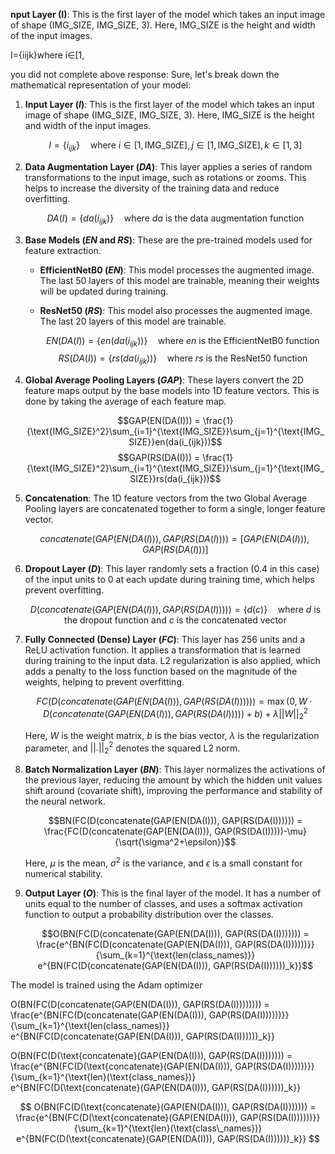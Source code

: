 **nput Layer (I)**: This is the first layer of the model which takes an input image of shape (IMG_SIZE, IMG_SIZE, 3). Here, IMG_SIZE is the height and width of the input images.

I={iijk​}where i∈[1,

you did not complete above response:
Sure, let's break down the mathematical representation of your model:

1. **Input Layer ($I$)**: This is the first layer of the model which takes an input image of shape (IMG_SIZE, IMG_SIZE, 3). Here, IMG_SIZE is the height and width of the input images.
   
    $$I = \{i_{ijk}\} \quad \text{where } i \in [1, \text{IMG_SIZE}], j \in [1, \text{IMG_SIZE}], k \in [1, 3]$$

2. **Data Augmentation Layer ($DA$)**: This layer applies a series of random transformations to the input image, such as rotations or zooms. This helps to increase the diversity of the training data and reduce overfitting.
   
    $$DA(I) = \{da(i_{ijk})\} \quad \text{where } da \text{ is the data augmentation function}$$

3. **Base Models ($EN$ and $RS$)**: These are the pre-trained models used for feature extraction. 
   
   - **EfficientNetB0 ($EN$)**: This model processes the augmented image. The last 50 layers of this model are trainable, meaning their weights will be updated during training.
   
   - **ResNet50 ($RS$)**: This model also processes the augmented image. The last 20 layers of this model are trainable.
     
     $$EN(DA(I)) = \{en(da(i_{ijk}))\} \quad \text{where } en \text{ is the EfficientNetB0 function}$$
     $$RS(DA(I)) = \{rs(da(i_{ijk}))\} \quad \text{where } rs \text{ is the ResNet50 function}$$

4. **Global Average Pooling Layers ($GAP$)**: These layers convert the 2D feature maps output by the base models into 1D feature vectors. This is done by taking the average of each feature map.
   
    $$GAP(EN(DA(I))) = \frac{1}{\text{IMG_SIZE}^2}\sum_{i=1}^{\text{IMG_SIZE}}\sum_{j=1}^{\text{IMG_SIZE}}en(da(i_{ijk}))$$
    $$GAP(RS(DA(I))) = \frac{1}{\text{IMG_SIZE}^2}\sum_{i=1}^{\text{IMG_SIZE}}\sum_{j=1}^{\text{IMG_SIZE}}rs(da(i_{ijk}))$$

5. **Concatenation**: The 1D feature vectors from the two Global Average Pooling layers are concatenated together to form a single, longer feature vector.
   
    $$concatenate(GAP(EN(DA(I))), GAP(RS(DA(I)))) = [GAP(EN(DA(I))), GAP(RS(DA(I)))]$$

6. **Dropout Layer ($D$)**: This layer randomly sets a fraction (0.4 in this case) of the input units to 0 at each update during training time, which helps prevent overfitting.
   
    $$D(concatenate(GAP(EN(DA(I))), GAP(RS(DA(I))))) = \{d(c)\} \quad \text{where } d \text{ is the dropout function and } c \text{ is the concatenated vector}$$

7. **Fully Connected (Dense) Layer ($FC$)**: This layer has 256 units and a ReLU activation function. It applies a transformation that is learned during training to the input data. L2 regularization is also applied, which adds a penalty to the loss function based on the magnitude of the weights, helping to prevent overfitting.
   
    $$FC(D(concatenate(GAP(EN(DA(I))), GAP(RS(DA(I)))))) = \max(0, W \cdot D(concatenate(GAP(EN(DA(I))), GAP(RS(DA(I))))) + b) + \lambda ||W||_2^2$$
   
    Here, $W$ is the weight matrix, $b$ is the bias vector, $\lambda$ is the regularization parameter, and $||.||_2^2$ denotes the squared L2 norm.

8. **Batch Normalization Layer ($BN$)**: This layer normalizes the activations of the previous layer, reducing the amount by which the hidden unit values shift around (covariate shift), improving the performance and stability of the neural network.
   
    $$BN(FC(D(concatenate(GAP(EN(DA(I))), GAP(RS(DA(I)))))) = \frac{FC(D(concatenate(GAP(EN(DA(I))), GAP(RS(DA(I)))))-\mu}{\sqrt{\sigma^2+\epsilon}}$$
   
    Here, $\mu$ is the mean, $\sigma^2$ is the variance, and $\epsilon$ is a small constant for numerical stability.

9. **Output Layer ($O$)**: This is the final layer of the model. It has a number of units equal to the number of classes, and uses a softmax activation function to output a probability distribution over the classes.
   
    $$O(BN(FC(D(concatenate(GAP(EN(DA(I))), GAP(RS(DA(I))))))) = \frac{e^{BN(FC(D(concatenate(GAP(EN(DA(I))), GAP(RS(DA(I))))))}}{\sum_{k=1}^{\text{len(class_names)}} e^{BN(FC(D(concatenate(GAP(EN(DA(I))), GAP(RS(DA(I))))))_k}}$$

The model is trained using the Adam optimizer 

O(BN(FC(D(concatenate(GAP(EN(DA(I))), GAP(RS(DA(I)))))))) = \frac{e^{BN(FC(D(concatenate(GAP(EN(DA(I))), GAP(RS(DA(I))))))}}{\sum_{k=1}^{\text{len(class_names)}} e^{BN(FC(D(concatenate(GAP(EN(DA(I))), GAP(RS(DA(I))))))_k}}

O(BN(FC(D(\text{concatenate}(GAP(EN(DA(I))), GAP(RS(DA(I))))))) = \frac{e^{BN(FC(D(\text{concatenate}(GAP(EN(DA(I))), GAP(RS(DA(I))))))}}{\sum_{k=1}^{\text{len}(\text{class\_names})} e^{BN(FC(D(\text{concatenate}(GAP(EN(DA(I))), GAP(RS(DA(I))))))_k}}

$$
O(BN(FC(D(\text{concatenate}(GAP(EN(DA(I))), GAP(RS(DA(I))))))) = \frac{e^{BN(FC(D(\text{concatenate}(GAP(EN(DA(I))), GAP(RS(DA(I))))))}}{\sum_{k=1}^{\text{len}(\text{class\_names})} e^{BN(FC(D(\text{concatenate}(GAP(EN(DA(I))), GAP(RS(DA(I))))))_k}}
$$
